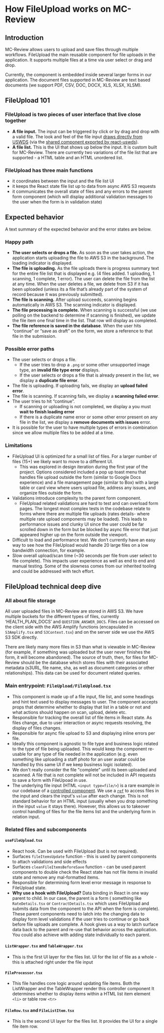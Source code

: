 # How FileUpload works on MC-Review

## Introduction

MC-Review allows users to upload and save files through multiple workflows. FileUpload the main reusable component for file uploads in the application. It supports multiple files at a time via user select or drag and drop.

Currently, the component is embedded inside several larger forms in our application. The document files supported in MC-Review are text based documents (we support  PDF, CSV, DOC, DOCX, XLS, XLSX, XLSM).

## FileUpload 101

### FileUpload is two pieces of user interface that live close together

- **A file input.** The input can be triggered by click or by drag and drop with a valid file.
The look and feel of the file input [draws directly from USWDS](https://designsystem.digital.gov/components/file-input/) (via the [shared component exported by react-uswds](https://github.com/trussworks/react-uswds/tree/main/src/components/forms/FileInput)).
- **A file list.** This is the UI that shows up below the input. It is custom built for MC-Review. There are currently two variations of the file list that are supported - a HTML table and an HTML unordered list.

### FileUpload has three main functions

- it coordinates between the input and the file list UI
- it keeps the React state file list up to data from async AWS S3 requests
- it communicates the overall state of files and any errors to the parent form component (which will display additional validation messages to the user when the form is in validation state)

## Expected behavior

A text summary of the expected behavior and the error states are below.

### Happy path

- **The  user selects or drops a file.** As soon as the user takes action, the application starts uploading the file to  AWS S3 in the background. The loading indicator is displayed.
- **The file is uploading.** As the file uploads there is progress summary text for the entire file list that is displayed e.g. (4 files added. 1 uploading, 1 scanning, 1 complete, 1 error). The user can delete the file from the list at any time. When the user deletes a file, we delete from S3 if it has been uploaded (unless its a file that’s already part of the system of record  because it was previously submitted).
- **The file is scanning.** After upload succeeds,  scanning begins automatically in AWS S3. The scanning indicator is displayed.
- **The file processing is complete.** When scanning is successful (we use polling on the backend to determine if scanning is finished), we update the file item one final time in the list. That row will display as completed.
- **The file reference is saved in the database**. When the user hits “continue” or “save as draft”  on the form, we store a reference to that file in the submission.

### Possible error paths

- The user selects or drops a file.
  - If the user tries to drop a `.png` or some other unsupported image type, an **invalid file type error** displays.
  - If the user selects or drops a file that is already present in the list, we display a **duplicate file error**.
- The file is uploading. If uploading fails, we display an **upload failed error**.
- The file is scanning. If scanning fails, we display a **scanning failed error**.
- The user tries to hit “continue”.
  - If scanning or uploading is not completed, we display a you must **wait to finish loading error**
  - If there is a duplicate name error or some other error present on any file in the list, we display a **remove documents with issues** error.
- It is possible for the user to have multiple types of errors in combination since we allow multiple files to be added at a time.

### Limitations

- FileUpload UI is optimized for a small list of files. For a larger number of files (15+) we likely want to move to a different UI. 
  - This was explored in design iteration during the first year of the project. Options considered included a pop up toast menu that handles file upload outside the form (similar to Google Docs experience) and a file management page (similar to Box) with a large table or card view where users upload file, address any issues, and organize files outside the form.
- Validations introduce complexity to the parent form component.  
  - FileUpload related validations are hard to test and can overload form pages. The longest most complex tests in the codebase relate to forms where there are multiple file uploads (rates details- where multiple rate upload components may be loaded). This leads to performance issues and clunky UI since the user could be far scrolled down in the form but be blocked by async file error that just appeared higher up on the form outside the viewport.
- Difficult to load and performance test. We don’t currently have an easy way to see how the FileUpload would handle 20 large files on a low bandwidth connection, for example.
- Slow overall upload/scan time (~30 seconds per file from user select to file complete). This impacts user experience as well as end to end and manual testing. Some of the slowness comes from our inherited tooling and could be addressed with tech effort.

## FileUpload technical deep dive

### All about file storage

All user uploaded files in MC-Review are stored in AWS S3. We have multiple buckets for the different types of files, currently ‘HEALTH_PLAN_DOCS’ and `QUESTION_ANSWER_DOCS`. Files can be accessed on the client side with the AWS Amplify functions (encapsulated in `S3Amplify.tsx` and `S3Context.tsx`) and on the server side we use the AWS S3 SDK directly.

There are likely many more files in S3 than what is viewable in MC-Review (for example, if something was uploaded but the user never finishes the form, it will become abandoned). The source of truth, then, for files for MC-Review should be the database which stores files with their associated metadata (s3URL, file name, sha, as well as document categories or other relationships). This data can be used for document related queries.

### Main entrypoint: `FileUpload/FileUpload.tsx`

- This component is made up of a file input, file list, and some headings and hint text used to display messages to user.  The component accepts props that determine whether to display that list in a table or not and what actions should happen on scan, upload, delete etc.
- Responsible for tracking the overall list of file items in React state. As files change,  due to user interaction or async requests resolving, the display of files changes.
- Responsible for async file upload to S3 and displaying inline errors per file.
- Ideally this component is agnostic to file type and business logic related to the type of file being uploaded. This would keep the component re-usable for any type of file needed in the application (e.g. even something like uploading a staff photo for an user avatar could be handled by this same UI if we keep business logic isolated).
- We don't really consider the file "complete" until its been uploaded and scanned. A file that is not complete will not be included in API requests to save a form with FileUpoad in use.
- The underlying file input (HTML `<input type=file/>`) is a rare example in our codebase of a [controlled component](https://react.dev/learn/sharing-state-between-components#controlled-and-uncontrolled-components). We use a [`ref`](https://react.dev/learn/manipulating-the-dom-with-refs#when-react-attaches-the-refs) to access files in the input and clears the input's `value` after each change. This is not standard behavior for an HTML input (usually when you drop something in the input `value` it stays there). However, this allows us to takeover control handling of files for the file items list and the underlying form in relation input.

### Related files and subcomponents

#### `useFileUpload.tsx`

- React hook. Can be used with FileUpload (but is not required).
- Surfaces `fileItemsUpdate`  function -  this is used by parent components to attach validations and side effects
- Surfaces `cleanFileItemsBeforeSave` function  - can be used parent components to double check the React state has not file items in invalid state and remove any mal-formatted items.
- Responsible for determining form level error message in response to FileUpload state.
- **Why use a hook with FileUpload?** Data binding in React in one way parent to child. In our case, the parent is a form ( something like `RateDetails.tsx` or `ContractDetails.tsx` which uses FileUpload and submits data from the component to the API when the form is complete). These parent components need to latch into the changing data to display form level validations if the user tries to continue or go back before file uploads are complete. A hook gives us a way to latch surface data back to the parent and re-use that behavior across the application. You could also achieve with adding state individually to each parent.

#### `ListWrapper.tsx` and `TableWrapper.tsx`

- This is the first UI layer for the files list. UI for the list of file as a whole - this is attached right under the file input

#### `FileProcessor.tsx`

- This file handles core logic around updating file items. Both the ListWrapper and the TableWrapper render this controller component It determines whether to display items  within a HTML list item element `<li>` or table row `<tr>`

#### `FileRow.tsx` and `FileListItem.tsx`

- This is the second UI layer for the files list. It provides the UI for a single file item row.
